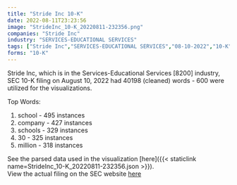 ```yaml
---
title: "Stride Inc 10-K"
date: 2022-08-11T23:23:56
image: "StrideInc_10-K_20220811-232356.png"
companies: "Stride Inc"
industry: "SERVICES-EDUCATIONAL SERVICES"
tags: ["Stride Inc","SERVICES-EDUCATIONAL SERVICES","08-10-2022","10-K"]
forms: "10-K"
---
```

Stride Inc, which is in the Services-Educational Services [8200] industry, SEC 10-K filing on August 10, 2022 had 40198 (cleaned) words - 600 were utilized for the visualizations.

Top Words:
1. school - 495 instances
2. company - 427 instances
3. schools - 329 instances
4. 30 - 325 instances
5. million - 318 instances


See the parsed data used in the visualization [here]({{< staticlink name=StrideInc_10-K_20220811-232356.json >}}).  
View the actual filing on the SEC website [here](https://www.sec.gov/Archives/edgar/data/1157408/0001558370-22-012941.txt)